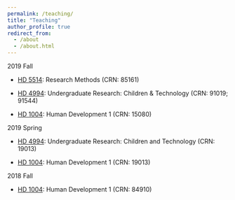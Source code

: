 ```yaml
---
permalink: /teaching/
title: "Teaching"
author_profile: true
redirect_from: 
  - /about
  - /about.html
---
```



2019 Fall

* [HD 5514](https://koeunchoi.github.io/teaching/2019-08-teaching-3): Research Methods (CRN: 85161)

* [HD 4994](https://koeunchoi.github.io/teaching/2019-08-teaching-2): Undergraduate Research: Children & Technology (CRN: 91019; 91544)

* [HD 1004](https://koeunchoi.github.io/teaching/2019-08-teaching-1): Human Development 1 (CRN: 15080)


2019 Spring

* [HD 4994](https://koeunchoi.github.io/teaching/2019-01-teaching-2): Undergraduate Research: Children and Technology (CRN: 19013)

* [HD 1004](https://koeunchoi.github.io/teaching/2019-01-teaching-1): Human Development 1 (CRN: 19013)


2018 Fall

* [HD 1004](https://koeunchoi.github.io/teaching/2018-08-teaching-1): Human Development 1 (CRN: 84910)
